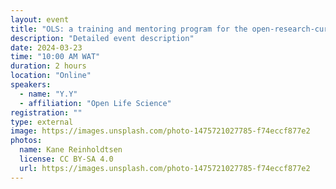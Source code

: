 ```yaml
---
layout: event
title: "OLS: a training and mentoring program for the open-research-curious"
description: "Detailed event description"
date: 2024-03-23
time: "10:00 AM WAT"
duration: 2 hours
location: "Online"
speakers:
  - name: "Y.Y"
  - affiliation: "Open Life Science"
registration: ""
type: external
image: https://images.unsplash.com/photo-1475721027785-f74eccf877e2
photos:
  name: Kane Reinholdtsen
  license: CC BY-SA 4.0
  url: https://images.unsplash.com/photo-1475721027785-f74eccf877e2
---
```


<!-- event-specific content added here... -->